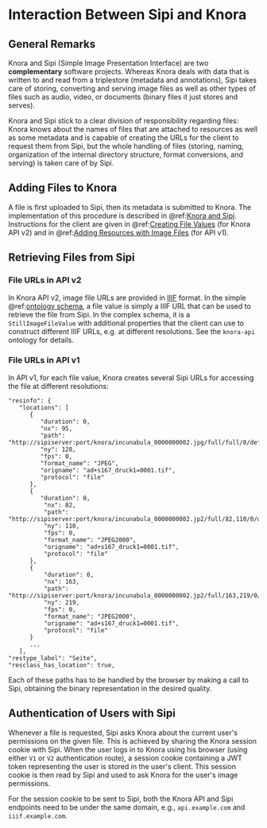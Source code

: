 <!---
Copyright © 2015-2019 the contributors (see Contributors.md).

This file is part of Knora.

Knora is free software: you can redistribute it and/or modify
it under the terms of the GNU Affero General Public License as published
by the Free Software Foundation, either version 3 of the License, or
(at your option) any later version.

Knora is distributed in the hope that it will be useful,
but WITHOUT ANY WARRANTY; without even the implied warranty of
MERCHANTABILITY or FITNESS FOR A PARTICULAR PURPOSE.  See the
GNU Affero General Public License for more details.

You should have received a copy of the GNU Affero General Public
License along with Knora.  If not, see <http://www.gnu.org/licenses/>.
-->

# Interaction Between Sipi and Knora

## General Remarks

Knora and Sipi (Simple Image Presentation Interface) are two
**complementary** software projects. Whereas Knora deals with data that
is written to and read from a triplestore (metadata and annotations),
Sipi takes care of storing, converting and serving image files as well
as other types of files such as audio, video, or documents (binary files
it just stores and serves).

Knora and Sipi stick to a clear division of responsibility regarding
files: Knora knows about the names of files that are attached to
resources as well as some metadata and is capable of creating the URLs
for the client to request them from Sipi, but the whole handling of
files (storing, naming, organization of the internal directory
structure, format conversions, and serving) is taken care of by Sipi.

## Adding Files to Knora

A file is first uploaded to Sipi, then its metadata is submitted to
Knora. The implementation of this procedure is described in
@ref:[Knora and Sipi](../05-internals/design/api-v2/sipi.md). Instructions
for the client are given in
@ref:[Creating File Values](../03-apis/api-v2/editing-values.md#creating-file-values)
(for Knora API v2) and in
@ref:[Adding Resources with Image Files](../03-apis/api-v1/adding-resources.md#adding-resources-with-image-files)
(for API v1).

## Retrieving Files from Sipi

### File URLs in API v2

In Knora API v2, image file URLs are provided in [IIIF](https://iiif.io/) format. In the simple
@ref:[ontology schema](../03-apis/api-v2/introduction.md#api-schema), a file value is simply
a IIIF URL that can be used to retrieve the file from Sipi. In the complex schema,
it is a `StillImageFileValue` with additional properties that the client can use to construct
different IIIF URLs, e.g. at different resolutions. See the `knora-api` ontology for details.

### File URLs in API v1

In API v1, for each file value, Knora creates several Sipi URLs for accessing the file at different
resolutions:

```
"resinfo": {
   "locations": [
      {
         "duration": ​0,
         "nx": ​95,
         "path": "http://sipiserver:port/knora/incunabula_0000000002.jpg/full/full/0/default.jpg",
         "ny": ​128,
         "fps": ​0,
         "format_name": "JPEG",
         "origname": "ad+s167_druck1=0001.tif",
         "protocol": "file"
      },
      {
         "duration": ​0,
          "nx": ​82,
          "path": "http://sipiserver:port/knora/incunabula_0000000002.jp2/full/82,110/0/default.jpg",
          "ny": ​110,
          "fps": ​0,
          "format_name": "JPEG2000",
          "origname": "ad+s167_druck1=0001.tif",
          "protocol": "file"
      },
      {
          "duration": ​0,
          "nx": ​163,
          "path": "http://sipiserver:port/knora/incunabula_0000000002.jp2/full/163,219/0/default.jpg",
          "ny": ​219,
          "fps": ​0,
          "format_name": "JPEG2000",
          "origname": "ad+s167_druck1=0001.tif",
          "protocol": "file"
      }
      ...
   ],
"restype_label": "Seite",
"resclass_has_location": true,
```

Each of these paths has to be handled by the browser by making a call to
Sipi, obtaining the binary representation in the desired quality.

## Authentication of Users with Sipi

Whenever a file is requested, Sipi asks Knora about the current user's permissions on the given file.
This is achieved by sharing the Knora session cookie with Sipi. When the user logs in to Knora using his
browser (using either `V1` or `V2` authentication route), a session cookie containing a JWT token representing
the user is stored in the user's client. This session cookie is then read by Sipi and used to ask Knora for
the user's image permissions.

For the session cookie to be sent to Sipi, both the Knora API and Sipi endpoints need to
be under the same domain, e.g., `api.example.com` and `iiif.example.com`.

